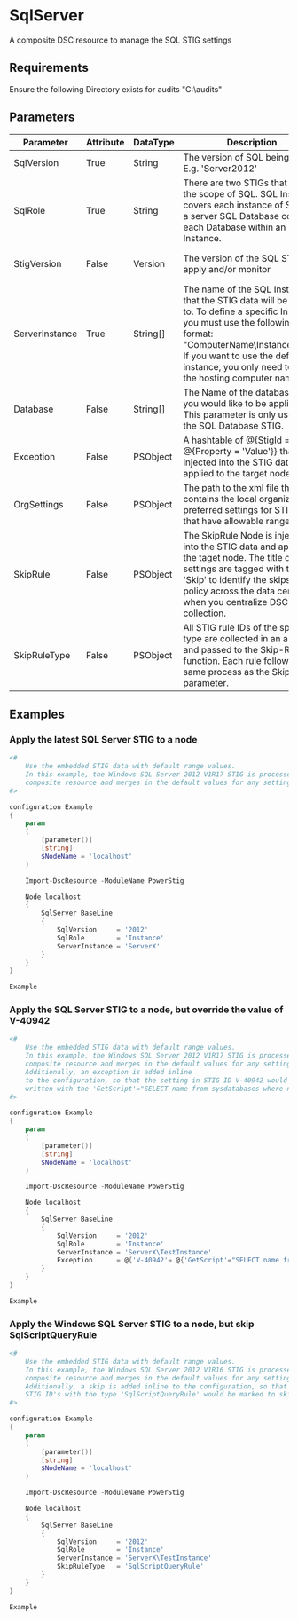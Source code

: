 ﻿# SqlServer

A composite DSC resource to manage the SQL STIG settings

## Requirements

Ensure the following Directory exists for audits
"C:\audits"

## Parameters

| Parameter | Attribute | DataType | Description | Allowed Values |
| --------- | --------- | -------- | ----------- | -------------- |
| SqlVersion | True | String | The version of SQL being used E.g. 'Server2012' | 2012 |
| SqlRole | True | String | There are two STIGs that cover the scope of SQL. SQL Instance covers each instance of SQL on a server SQL Database covers each Database within an Instance. | Database,Instance |
| StigVersion | False | Version | The version of the SQL STIG to apply and/or monitor | [See STIG Coverage Summary](https://github.com/Microsoft/PowerStig/wiki/StigCoverageSummary) |
| ServerInstance | True | String[] | The name of the SQL Instance that the STIG data will be applied to. To define a specific Instance you must use the following format: "ComputerName\InstanceName" If you want to use the default instance, you only need to use the hosting computer name. |  |
| Database | False | String[] | The Name of the database that you would like to be applied to. This parameter is only used for the SQL Database STIG. |  |
| Exception | False | PSObject | A hashtable of @{StigId = @{Property = 'Value'}} that is injected into the STIG data and applied to the target node. |  |
| OrgSettings | False | PSObject | The path to the xml file that contains the local organizations preferred settings for STIG items that have allowable ranges. |  |
| SkipRule | False | PSObject | The SkipRule Node is injected into the STIG data and applied to the taget node. The title of STIG settings are tagged with the text 'Skip' to identify the skips to policy across the data center when you centralize DSC log collection. |  |
| SkipRuleType | False | PSObject | All STIG rule IDs of the specified type are collected in an array and passed to the Skip-Rule function. Each rule follows the same process as the SkipRule parameter. |  |

## Examples

### Apply the latest SQL Server STIG to a node

```PowerShell
<#
    Use the embedded STIG data with default range values.
    In this example, the Windows SQL Server 2012 V1R17 STIG is processed by the
    composite resource and merges in the default values for any settings that have a valid range.
#>

configuration Example
{
    param
    (
        [parameter()]
        [string]
        $NodeName = 'localhost'
    )

    Import-DscResource -ModuleName PowerStig

    Node localhost
    {
        SqlServer BaseLine
        {
            SqlVersion     = '2012'
            SqlRole        = 'Instance'
            ServerInstance = 'ServerX'
        }
    }
}

Example
```

### Apply the SQL Server STIG to a node, but override the value of V-40942

```PowerShell
<#
    Use the embedded STIG data with default range values.
    In this example, the Windows SQL Server 2012 V1R17 STIG is processed by the
    composite resource and merges in the default values for any settings that have a valid range.
    Additionally, an exception is added inline
    to the configuration, so that the setting in STIG ID V-40942 would be over
    written with the 'GetScript'="SELECT name from sysdatabases where name like 'DefaultDataBase'".
#>

configuration Example
{
    param
    (
        [parameter()]
        [string]
        $NodeName = 'localhost'
    )

    Import-DscResource -ModuleName PowerStig

    Node localhost
    {
        SqlServer BaseLine
        {
            SqlVersion     = '2012'
            SqlRole        = 'Instance'
            ServerInstance = 'ServerX\TestInstance'
            Exception      = @{'V-40942'= @{'GetScript'="SELECT name from sysdatabases where name like 'DefaultDataBase'"} }
        }
    }
}

Example
```
### Apply the Windows SQL Server STIG to a node, but skip SqlScriptQueryRule

```PowerShell
<#
    Use the embedded STIG data with default range values.
    In this example, the Windows SQL Server 2012 V1R16 STIG is processed by the
    composite resource and merges in the default values for any settings that have a valid range.
    Additionally, a skip is added inline to the configuration, so that the setting for all
    STIG ID's with the type 'SqlScriptQueryRule' would be marked to skip configuration when applied.
#>

configuration Example
{
    param
    (
        [parameter()]
        [string]
        $NodeName = 'localhost'
    )

    Import-DscResource -ModuleName PowerStig

    Node localhost
    {
        SqlServer BaseLine
        {
            SqlVersion     = '2012'
            SqlRole        = 'Instance'
            ServerInstance = 'ServerX\TestInstance'
            SkipRuleType   = 'SqlScriptQueryRule'
        }
    }
}

Example
```
